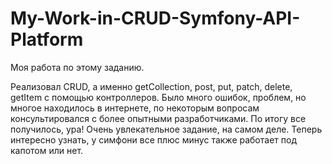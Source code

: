 # My-Work-in-CRUD-Symfony-API-Platform
Моя работа по этому заданию.

Реализовал CRUD, а именно getCollection, post, put, patch, delete, getItem с помощью контроллеров. Было много ошибок, проблем, но многое находилось в интернете, по некоторым вопросам консультировался с более опытными разработчиками. По итогу все получилось, ура! Очень увлекательное задание, на самом деле. Теперь интересно узнать, у симфони все плюс минус также работает под капотом или нет. 
